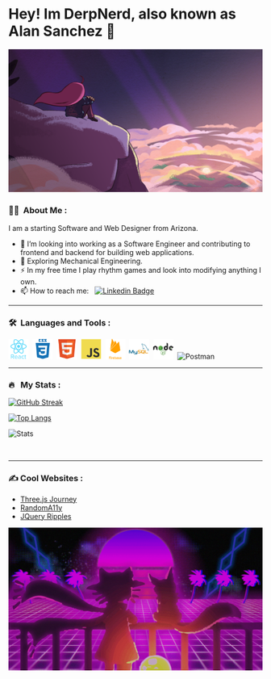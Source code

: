 
# Hey! Im DerpNerd, also known as Alan Sanchez 👋

<img src="https://raw.githubusercontent.com/DerpNerdd/DerpNerdd/main/celeste.png">

### :man_technologist: &nbsp;About Me :

I am a starting Software and Web Designer from Arizona.

- 🔭 I’m looking into working as a Software Engineer and contributing to frontend and backend for building web applications.
- 🌱 Exploring Mechanical Engineering.
- ⚡ In my free time I play rhythm games and look into modifying anything I own.
- 📫 How to reach me: &nbsp; [![Linkedin Badge](https://img.shields.io/badge/-AlanSanchez-blue?style=flat&logo=Linkedin&logoColor=white)](https://www.linkedin.com/in/alan-sanchez-643a99332/)

---

### 🛠 &nbsp;Languages and Tools :

<p>
<img src="https://github.com/devicons/devicon/blob/master/icons/react/react-original-wordmark.svg" title="React" alt="React" width="40" height="40"/>&nbsp;
<img src="https://github.com/devicons/devicon/blob/master/icons/css3/css3-plain-wordmark.svg"  title="CSS3" alt="CSS" width="40" height="40"/>&nbsp;
<img src="https://github.com/devicons/devicon/blob/master/icons/html5/html5-original.svg" title="HTML5" alt="HTML" width="40" height="40"/>&nbsp;
<img src="https://github.com/devicons/devicon/blob/master/icons/javascript/javascript-original.svg" title="JavaScript" alt="JavaScript" width="40" height="40"/>&nbsp;
<img src="https://github.com/devicons/devicon/blob/master/icons/firebase/firebase-plain-wordmark.svg" title="Firebase" alt="Firebase" width="40" height="40"/>&nbsp;
<img src="https://github.com/devicons/devicon/blob/master/icons/mysql/mysql-original-wordmark.svg" title="MySQL"  alt="MySQL" width="40" height="40"/>&nbsp;
<img src="https://github.com/devicons/devicon/blob/master/icons/nodejs/nodejs-original-wordmark.svg" title="NodeJS" alt="NodeJS" width="40" height="40"/>&nbsp;
<img src="https://www.vectorlogo.zone/logos/getpostman/getpostman-icon.svg" title="Postman"  alt="Postman" width="40" height="40"/>&nbsp;
</p>

---

### 🔥 &nbsp; My Stats :
[![GitHub Streak](http://github-readme-streak-stats.herokuapp.com?user=DerpNerdd&theme=dark&background=000000)](https://git.io/streak-stats)

[![Top Langs](https://github-readme-stats.vercel.app/api/top-langs/?username=DerpNerdd&layout=compact&theme=vision-friendly-dark)](https://github.com/anuraghazra/github-readme-stats)

![Stats](https://github-readme-stats.vercel.app/api?username=DerpNerdd&theme=dark&show_icons=true&bg_color=1a1a1a&icon_color=a0ffff)

<p align="center"><img src="https://komarev.com/ghpvc/?username=DerpNerdd&style=flat-square&color=blue" alt=""></p>


---
### ✍️ Cool Websites : 
- [Three.js Journey](https://threejs-journey.com/?c=p1#)
- [RandomA11y](https://randoma11y.com/?color=%230000ff)
- [JQuery Ripples](https://sirxemic.github.io/jquery.ripples/)<!-- BLOG-POST-LIST:START -->
<!-- BLOG-POST-LIST:END -->

<img src="https://raw.githubusercontent.com/DerpNerdd/DerpNerdd/main/download.gif">

